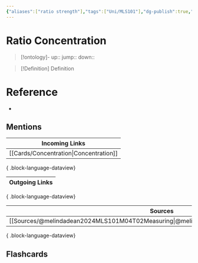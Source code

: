 ```yaml
---
{"aliases":["ratio strength"],"tags":["Uni/MLS101"],"dg-publish":true,"permalink":"/cards/ratio-concentration/","dgPassFrontmatter":true}
---
```


# Ratio Concentration

> [!ontology]-
> up:: 
> jump:: 
> down:: 

> [!Definition] Definition
> 

# Reference
- 

## Mentions
| Incoming Links                            |
| ----------------------------------------- |
| [[Cards/Concentration\|Concentration]] |

{ .block-language-dataview}

| Outgoing Links |
| -------------- |

{ .block-language-dataview}

| Sources                                                                                     |
| ------------------------------------------------------------------------------------------- |
| [[Sources/@melindadean2024MLS101M04T02Measuring\|@melindadean2024MLS101M04T02Measuring]] |

{ .block-language-dataview}

## Flashcards 
